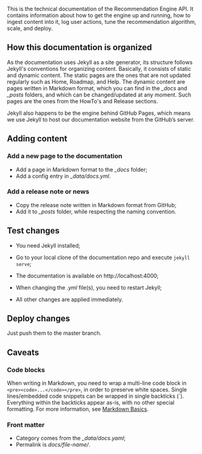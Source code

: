 This is the technical documentation of the Recommendation Engine API.
It contains information about how to get the engine up and running, how to ingest content into it, log user actions, tune the recommendation algorithm, scale, and deploy.

## How this documentation is organized

As the documentation uses Jekyll as a site generator, its structure follows Jekyll's conventions for organizing content. Basically, it consists of static and dynamic content. The static pages are the ones that are not updated regularly such as Home, Roadmap, and Help. The dynamic content are pages written in Markdown format, which you can find in the *_docs* and *_posts* folders, and which can be changed/updated at any moment. Such pages are the ones from the HowTo's and Release sections.

Jekyll also happens to be the engine behind GitHub Pages, which means we use Jekyll to host our documentation website from the GitHub’s server.

## Adding content

### Add a new page to the documentation

* Add a page in Markdown format to the *_docs* folder;
* Add a config entry in *_data/docs.yml*.

### Add a release note or news

* Copy the release note written in Markdown format from GitHub;
* Add it to *_posts* folder, while respecting the naming convention.

## Test changes

* You need Jekyll installed;
* Go to your local clone of the documentation repo and execute
`jekyll serve`;

* The documentation is available on http://localhost:4000;
* When changing the *.yml* file(s), you need to restart Jekyll;
* All other changes are applied immediately.

## Deploy changes

Just push them to the master branch.

## Caveats

### Code blocks

When writing in Markdown, you need to wrap a multi-line code block in `<pre><code>...</code></pre>`, in order to preserve white spaces. Single lines/embedded code snippets can be wrapped in single backticks (`). Everything within the backticks appear as-is, with no other special formatting. For more information, see [Markdown Basics](https://help.github.com/articles/markdown-basics/). 

### Front matter

* Category comes from the *_data/docs.yaml*;
* Permalink is *docs/file-name/*.
